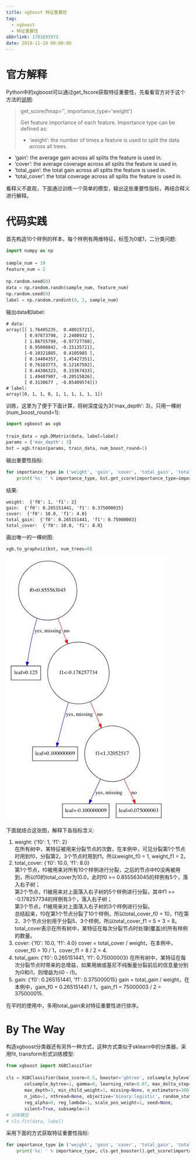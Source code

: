 ```yaml
---
title: xgboost 特征重要性
tag:
  - xgboost
  - 特征重要性
abbrlink: 1781693973
date: 2018-11-18 00:00:00
---
```


# 官方解释
Python中的xgboost可以通过get_fscore获取特征重要性，先看看官方对于这个方法的[说明](https://xgboost.readthedocs.io/en/latest/python/python_api.html):
>
>get_score(fmap='', importance_type='weight')
>
>Get feature importance of each feature. Importance type can be defined as:
>- ‘weight’: the number of times a feature is used to split the data across all trees.
- ‘gain’: the average gain across all splits the feature is used in.
- ‘cover’: the average coverage across all splits the feature is used in.
- ‘total_gain’: the total gain across all splits the feature is used in.
- ‘total_cover’: the total coverage across all splits the feature is used in.

看释义不直观，下面通过训练一个简单的模型，输出这些重要性指标，再结合释义进行解释。
<!-- more -->
# 代码实践
首先构造10个样例的样本，每个样例有两维特征，标签为0或1，二分类问题:
```python
import numpy as np

sample_num = 10
feature_num = 2

np.random.seed(0)
data = np.random.randn(sample_num, feature_num)
np.random.seed(0)
label = np.random.randint(0, 2, sample_num)
```

输出data和label:
```
# data:
array([[ 1.76405235,  0.40015721],
       [ 0.97873798,  2.2408932 ],
       [ 1.86755799, -0.97727788],
       [ 0.95008842, -0.15135721],
       [-0.10321885,  0.4105985 ],
       [ 0.14404357,  1.45427351],
       [ 0.76103773,  0.12167502],
       [ 0.44386323,  0.33367433],
       [ 1.49407907, -0.20515826],
       [ 0.3130677 , -0.85409574]])
# label:
array([0, 1, 1, 0, 1, 1, 1, 1, 1, 1])
```

训练，这里为了便于下面计算，将树深度设为3('max_depth': 3)，只用一棵树(num_boost_round=1):

```python
import xgboost as xgb

train_data = xgb.DMatrix(data, label=label)
params = {'max_depth': 3}
bst = xgb.train(params, train_data, num_boost_round=1)
```
输出重要性指标:
```python
for importance_type in ('weight', 'gain', 'cover', 'total_gain', 'total_cover'):
    print('%s: ' % importance_type, bst.get_score(importance_type=importance_type))
```
结果:
```
weight:  {'f0': 1, 'f1': 2}
gain:  {'f0': 0.265151441, 'f1': 0.375000015}
cover:  {'f0': 10.0, 'f1': 4.0}
total_gain:  {'f0': 0.265151441, 'f1': 0.75000003}
total_cover:  {'f0': 10.0, 'f1': 8.0}
```
画出唯一的一棵树图:
```python
xgb.to_graphviz(bst, num_trees=0)
```
![one](/img/blog/xgboost/tree.png)

下面就结合这张图，解释下各指标含义:

1. weight:  {'f0': 1, 'f1': 2}  
在所有树中，某特征被用来分裂节点的次数，在本例中，可见分裂第1个节点时用到f0，分裂第2，3个节点时用到f1，所以weight_f0 = 1, weight_f1 = 2。
2. total_cover:  {'f0': 10.0, 'f1': 8.0}  
第1个节点，f0被用来对所有10个样例进行分裂，之后的节点中f0没再被用到，所以f0的total_cover为10.0，此时f0 >= 0.855563045的样例有5个，落入右子树；  
第2个节点，f1被用来对上面落入右子树的5个样例进行分裂，其中f1 >= -0.178257734的样例有3个，落入右子树；  
第3个节点，f1被用来对上面落入右子树的3个样例进行分裂。  
总结起来，f0在第1个节点分裂了10个样例，所以total_cover_f0 = 10，f1在第2、3个节点分别用于分裂5、3个样例，所以total_cover_f1 = 5 + 3 = 8。total_cover表示在所有树中，某特征在每次分裂节点时处理(覆盖)的所有样例的数量。
3. cover:  {'f0': 10.0, 'f1': 4.0}
cover = total_cover / weight，在本例中，cover_f0 = 10 / 1，cover_f1 = 8 / 2 = 4.
4. total_gain:  {'f0': 0.265151441, 'f1': 0.75000003}
在所有树中，某特征在每次分裂节点时带来的总增益，如果用熵或基尼不纯衡量分裂前后的信息量分别为i0和i1，则增益为(i0 - i1)。
5. gain:  {'f0': 0.265151441, 'f1': 0.375000015}
gain = total_gain / weight，在本例中，gain_f0 = 0.265151441 / 1，gain_f1 = 75000003 / 2 = 375000015.

在平时的使用中，多用total_gain来对特征重要性进行排序。

# By The Way
构造xgboost分类器还有另外一种方式，这种方式类似于sklearn中的分类器，采用fit, transform形式训练模型:
```python
from xgboost import XGBClassifier

cls = XGBClassifier(base_score=0.5, booster='gbtree', colsample_bylevel=1,
       colsample_bytree=1, gamma=0, learning_rate=0.07, max_delta_step=0,
       max_depth=3, min_child_weight=1, missing=None, n_estimators=300,
       n_jobs=1, nthread=None, objective='binary:logistic', random_state=0,
       reg_alpha=0, reg_lambda=1, scale_pos_weight=1, seed=None,
       silent=True, subsample=1)
# 训练模型
# cls.fit(data, label)
```
采用下面的方式获取特征重要性指标:
```python
for importance_type in ('weight', 'gain', 'cover', 'total_gain', 'total_cover'):
    print('%s: ' % importance_type, cls.get_booster().get_score(importance_type=importance_type))
```

